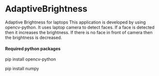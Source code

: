 # AdaptiveBrightness
Adaptive Brightness for laptops
This application is developed by using opencv-python. It uses laptop camera to detect faces. If a face is detected then it increases the brightness.
If there is no face in front of camera then the brightness is decreased.

#### Required python packages
pip install opencv-python

pip install numpy
